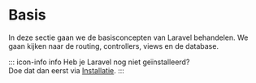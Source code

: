 # Basis

In deze sectie gaan we de basisconcepten van Laravel behandelen. We gaan kijken naar de routing, controllers, views en de database.

::: icon-info info
Heb je Laravel nog niet geïnstalleerd?  
Doe dat dan eerst via [Installatie](/laravel/basics/installation.html).
:::